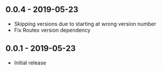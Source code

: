 ## 0.0.4 - 2019-05-23

- Skipping versions due to starting at wrong version number
- Fix Routex version dependency

## 0.0.1 - 2019-05-23

- Initial release
